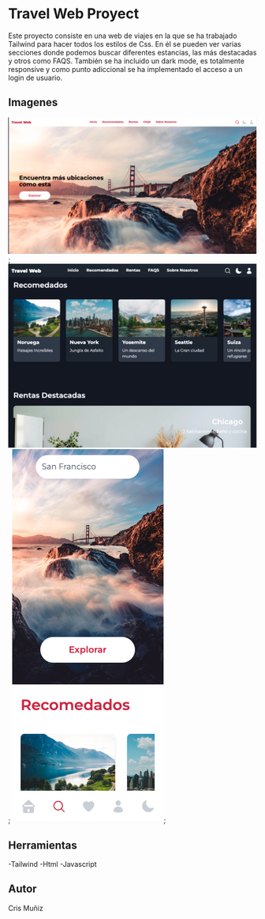 # Travel Web Proyect

Este proyecto consiste en una web de viajes en la que se ha trabajado Tailwind para hacer todos los estilos de Css.
En él se pueden ver varias secciones donde podemos buscar diferentes estancias, las más destacadas y otros como FAQS.
También se ha incluido un dark mode, es totalmente responsive y como punto adiccional se ha implementado el acceso a un login de usuario.

## Imagenes

![Inicio](./public/img/inicio.png);
![Darkmode](./public/img/darkmode.png);
![Mobile](./public/img/mobile.png);

## Herramientas

-Tailwind
-Html
-Javascript

## Autor

Cris Muñiz